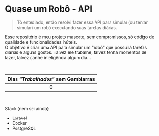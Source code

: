 # Quase um Robô - API
> Tô entediado, então resolvi fazer essa API para simular (ou tentar simular) um robô executando suas tarefas diárias.

Esse repositório é meu projeto mascote, sem compromissos, só código de qualidade e funcionalidades inúteis.<br>
O objetivo é criar uma API para simular um "robô" que possuirá tarefas diárias e alguns gostos. Talvez ele trabalhe, talvez tenha momentos de lazer, talvez ganhe inteligência algum dia...

<br>

| Dias *"Trabalhados"* sem Gambiarras |
| :---: |
| 0 |

<br>

Stack (nem sei ainda):
- Laravel
- Docker
- PostgreSQL
